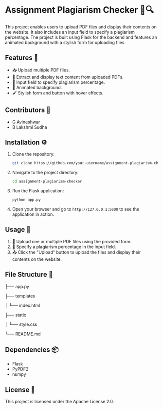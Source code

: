 # Assignment Plagiarism Checker 📄🔍

This project enables users to upload PDF files and display their contents on the website. It also includes an input field to specify a plagiarism percentage. The project is built using Flask for the backend and features an animated background with a stylish form for uploading files.

## Features 🌟
- 📥 Upload multiple PDF files.
- 📝 Extract and display text content from uploaded PDFs.
- 🔢 Input field to specify plagiarism percentage.
- 🎨 Animated background.
- 🖌️ Stylish form and button with hover effects.

## Contributors 👥
- G Avineshwar
- B Lakshmi Sudha

## Installation ⚙️

1. Clone the repository:
    ```bash
    git clone https://github.com/your-username/assignment-plagiarism-checker.git
    ```

2. Navigate to the project directory:
    ```bash
    cd assignment-plagiarism-checker
    ```

3. Run the Flask application:
    ```bash
    python app.py
    ```

4. Open your browser and go to `http://127.0.0.1:5000` to see the application in action.

## Usage 📝

1. 📂 Upload one or multiple PDF files using the provided form.
2. 🔢 Specify a plagiarism percentage in the input field.
3. 📤 Click the "Upload" button to upload the files and display their contents on the website.

## File Structure 📁
├── app.py

├── templates

│ └── index.html

├── static

│ └── style.css

└── README.md

## Dependencies 📦

- Flask
- PyPDF2
- numpy

## License 📜

This project is licensed under the Apache License 2.0.
